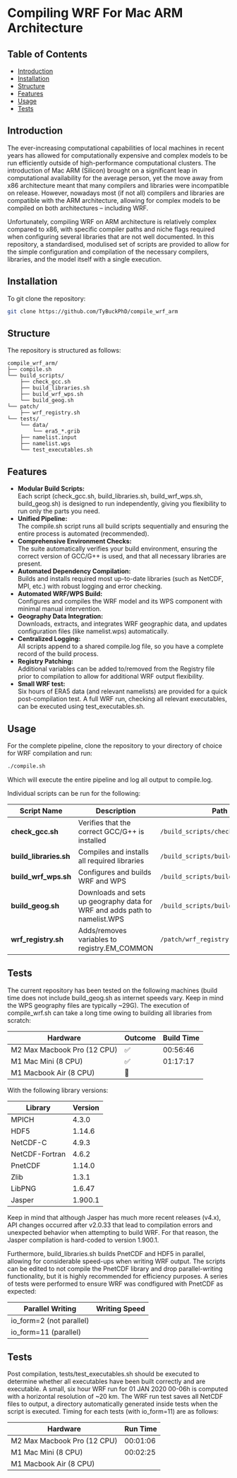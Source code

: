 # Compiling WRF For Mac ARM Architecture

## Table of Contents

- [Introduction](#introduction)
- [Installation](#installation)
- [Structure](#structure)
- [Features](#features)
- [Usage](#usage)
- [Tests](#tests)

## Introduction

The ever-increasing computational capabilities of local machines in recent years has allowed for computationally expensive and complex models to be run efficiently outside of high-performance computational clusters. The introduction of Mac ARM (Silicon) brought on a significant leap in computational availability for the average person, yet the move away from x86 architecture meant that many compilers and libraries were incompatible on release. However, nowadays most (if not all) compilers and libraries are compatible with the ARM architecture, allowing for complex models to be compiled on both architectures – including WRF.

Unfortunately, compiling WRF on ARM architecture is relatively complex compared to x86, with specific compiler paths and niche flags required when configuring several libraries that are not well documented. In this repository, a standardised, modulised set of scripts are provided to allow for the simple configuration and compilation of the necessary compilers, libraries, and the model itself with a single execution.

## Installation 

To git clone the repository:
```bash
git clone https://github.com/TyBuckPhD/compile_wrf_arm
```

## Structure

The repository is structured as follows:
```
compile_wrf_arm/
├── compile.sh
└── build_scripts/
    ├── check_gcc.sh
    ├── build_libraries.sh
    ├── build_wrf_wps.sh
    └── build_geog.sh
└── patch/
    ├── wrf_registry.sh
└── tests/
    └── data/
        └── era5_*.grib
    ├── namelist.input
    ├── namelist.wps
    └── test_executables.sh
```

## Features

- **Modular Build Scripts:**    
    Each script (check_gcc.sh, build_libraries.sh, build_wrf_wps.sh, build_geog.sh) is designed to run independently, giving you flexibility to run only the parts you need.
- **Unified Pipeline:**    
    The compile.sh script runs all build scripts sequentially and ensuring the entire process is automated (recommended).
- **Comprehensive Environment Checks:**    
    The suite automatically verifies your build environment, ensuring the correct version of GCC/G++ is used, and that all necessary libraries are present.
- **Automated Dependency Compilation:**    
    Builds and installs required most up-to-date libraries (such as NetCDF, MPI, etc.) with robust logging and error checking.
- **Automated WRF/WPS Build:**    
    Configures and compiles the WRF model and its WPS component with minimal manual intervention.
- **Geography Data Integration:**    
    Downloads, extracts, and integrates WRF geographic data, and updates configuration files (like namelist.wps) automatically.
- **Centralized Logging:**    
    All scripts append to a shared compile.log file, so you have a complete record of the build process.
- **Registry Patching:**    
    Additional variables can be added to/removed from the Registry file prior to compilation to allow for additional WRF output flexibility.
- **Small WRF test:**    
    Six hours of ERA5 data (and relevant namelists) are provided for a quick post-compilation test. A full WRF run, checking all relevant executables, can be executed using test_executables.sh.

## Usage

For the complete pipeline, clone the repository to your directory of choice for WRF compilation and run:
```bash
./compile.sh
```
Which will execute the entire pipeline and log all output to compile.log.

Individual scripts can be run for the following:

| Script Name           | Description                                  | Path                             |
|-----------------------|----------------------------------------------|----------------------------------|
| **check_gcc.sh**      | Verifies that the correct GCC/G++ is installed   | `/build_scripts/check_gcc.sh`   |
| **build_libraries.sh**| Compiles and installs all required libraries   | `/build_scripts/build_libraries.sh` |
| **build_wrf_wps.sh**  | Configures and builds WRF and WPS              | `/build_scripts/build_wrf_wps.sh`|
| **build_geog.sh**     | Downloads and sets up geography data for WRF and adds path to namelist.WPS   | `/build_scripts/build_geog.sh`  |
| **wrf_registry.sh**   | Adds/removes variables to registry.EM_COMMON | `/patch/wrf_registry.sh` |

## Tests

The current repository has been tested on the following machines (build time does not include build_geog.sh as internet speeds vary. Keep in mind the WPS geography files are typically ~29G). The execution of compile_wrf.sh can take a long time owing to building all libraries from scratch:

| Hardware                    | Outcome | Build Time |
|-----------------------------|---------|------------|
| M2 Max Macbook Pro (12 CPU) |    ✅   |  00:56:46  |
| M1 Mac Mini (8 CPU)         |    ✅   |  01:17:17  |
| M1 Macbook Air (8 CPU)      |    🔄   |            | 

With the following library versions:

| Library | Version |
|---------|---------|
| MPICH | 4.3.0 |
| HDF5 | 1.14.6 |
| NetCDF-C | 4.9.3 |
| NetCDF-Fortran | 4.6.2 |
| PnetCDF | 1.14.0 |
| Zlib | 1.3.1|
| LibPNG | 1.6.47 |
| Jasper | 1.900.1|

Keep in mind that although Jasper has much more recent releases (v4.x), API changes occurred after v2.0.33 that lead to compilation errors and unexpected behavior when attempting to build WRF. For that reason, the Jasper compilation is hard-coded to version 1.900.1.

Furthermore, build_libraries.sh builds PnetCDF and HDF5 in parallel, allowing for considerable speed-ups when writing WRF output. The scripts can be edited to not compile the PnetCDF library and drop parallel-writing functionality, but it is highly recommended for efficiency purposes. A series of tests were performed to ensure WRF was condfigured with PnetCDF as expected:

| Parallel Writing | Writing Speed |
|------------------|---------------|
| io_form=2 (not parallel) | |
| io_form=11 (parallel) | |

## Tests

Post compilation, tests/test_executables.sh should be executed to determine whether all executables have been built correctly and are executable. A small, six hour WRF run for 01 JAN 2020 00-06h is computed with a horizontal resolution of ~20 km. The WRF run test saves all NetCDF files to output, a directory automatically generated inside tests when the script is executed. Timing for each tests (with io_form=11) are as follows:

| Hardware                    | Run Time |
|-----------------------------|----------|
| M2 Max Macbook Pro (12 CPU) | 00:01:06 |
| M1 Mac Mini (8 CPU)         | 00:02:25 |
| M1 Macbook Air (8 CPU)      |          |

